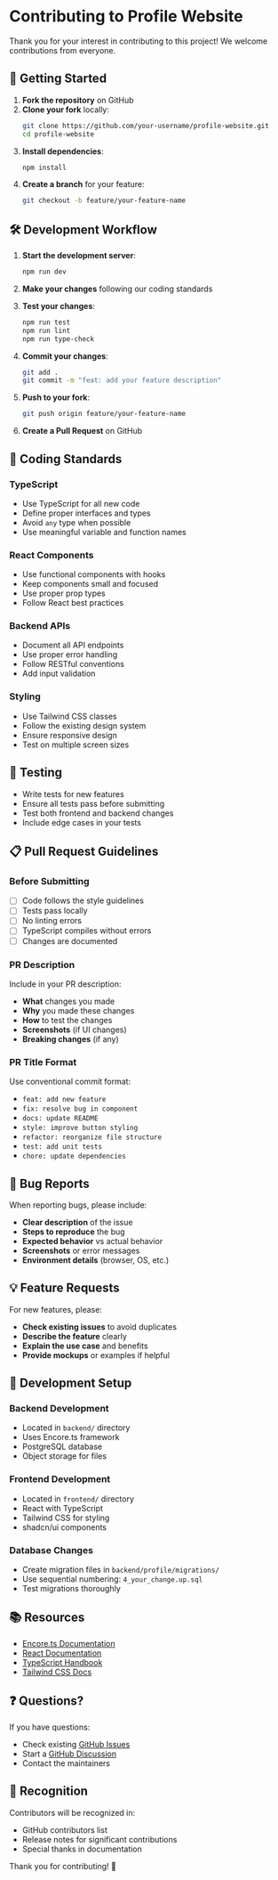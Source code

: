 # Contributing to Profile Website

Thank you for your interest in contributing to this project! We welcome contributions from everyone.

## 🚀 Getting Started

1. **Fork the repository** on GitHub
2. **Clone your fork** locally:
   ```bash
   git clone https://github.com/your-username/profile-website.git
   cd profile-website
   ```
3. **Install dependencies**:
   ```bash
   npm install
   ```
4. **Create a branch** for your feature:
   ```bash
   git checkout -b feature/your-feature-name
   ```

## 🛠️ Development Workflow

1. **Start the development server**:
   ```bash
   npm run dev
   ```

2. **Make your changes** following our coding standards

3. **Test your changes**:
   ```bash
   npm run test
   npm run lint
   npm run type-check
   ```

4. **Commit your changes**:
   ```bash
   git add .
   git commit -m "feat: add your feature description"
   ```

5. **Push to your fork**:
   ```bash
   git push origin feature/your-feature-name
   ```

6. **Create a Pull Request** on GitHub

## 📝 Coding Standards

### TypeScript
- Use TypeScript for all new code
- Define proper interfaces and types
- Avoid `any` type when possible
- Use meaningful variable and function names

### React Components
- Use functional components with hooks
- Keep components small and focused
- Use proper prop types
- Follow React best practices

### Backend APIs
- Document all API endpoints
- Use proper error handling
- Follow RESTful conventions
- Add input validation

### Styling
- Use Tailwind CSS classes
- Follow the existing design system
- Ensure responsive design
- Test on multiple screen sizes

## 🧪 Testing

- Write tests for new features
- Ensure all tests pass before submitting
- Test both frontend and backend changes
- Include edge cases in your tests

## 📋 Pull Request Guidelines

### Before Submitting
- [ ] Code follows the style guidelines
- [ ] Tests pass locally
- [ ] No linting errors
- [ ] TypeScript compiles without errors
- [ ] Changes are documented

### PR Description
Include in your PR description:
- **What** changes you made
- **Why** you made these changes
- **How** to test the changes
- **Screenshots** (if UI changes)
- **Breaking changes** (if any)

### PR Title Format
Use conventional commit format:
- `feat: add new feature`
- `fix: resolve bug in component`
- `docs: update README`
- `style: improve button styling`
- `refactor: reorganize file structure`
- `test: add unit tests`
- `chore: update dependencies`

## 🐛 Bug Reports

When reporting bugs, please include:
- **Clear description** of the issue
- **Steps to reproduce** the bug
- **Expected behavior** vs actual behavior
- **Screenshots** or error messages
- **Environment details** (browser, OS, etc.)

## 💡 Feature Requests

For new features, please:
- **Check existing issues** to avoid duplicates
- **Describe the feature** clearly
- **Explain the use case** and benefits
- **Provide mockups** or examples if helpful

## 🔧 Development Setup

### Backend Development
- Located in `backend/` directory
- Uses Encore.ts framework
- PostgreSQL database
- Object storage for files

### Frontend Development
- Located in `frontend/` directory
- React with TypeScript
- Tailwind CSS for styling
- shadcn/ui components

### Database Changes
- Create migration files in `backend/profile/migrations/`
- Use sequential numbering: `4_your_change.up.sql`
- Test migrations thoroughly

## 📚 Resources

- [Encore.ts Documentation](https://encore.dev/docs)
- [React Documentation](https://react.dev)
- [TypeScript Handbook](https://www.typescriptlang.org/docs/)
- [Tailwind CSS Docs](https://tailwindcss.com/docs)

## ❓ Questions?

If you have questions:
- Check existing [GitHub Issues](https://github.com/username/profile-website/issues)
- Start a [GitHub Discussion](https://github.com/username/profile-website/discussions)
- Contact the maintainers

## 🎉 Recognition

Contributors will be recognized in:
- GitHub contributors list
- Release notes for significant contributions
- Special thanks in documentation

Thank you for contributing! 🚀
